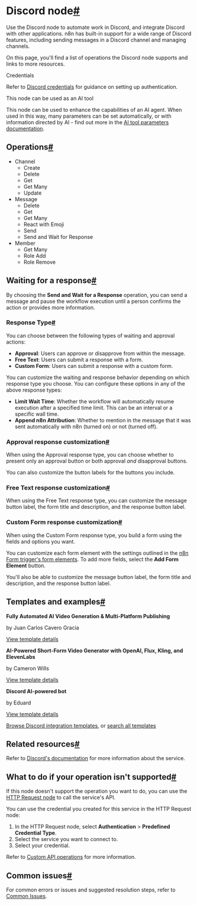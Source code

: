 [](https://github.com/n8n-io/n8n-docs/edit/main/docs/integrations/builtin/app-nodes/n8n-nodes-base.discord/index.md "Edit this page")

# Discord node[#](#discord-node "Permanent link")

Use the Discord node to automate work in Discord, and integrate Discord with other applications. n8n has built-in support for a wide range of Discord features, including sending messages in a Discord channel and managing channels.

On this page, you'll find a list of operations the Discord node supports and links to more resources.

Credentials

Refer to [Discord credentials](../../credentials/discord/) for guidance on setting up authentication.

This node can be used as an AI tool

This node can be used to enhance the capabilities of an AI agent. When used in this way, many parameters can be set automatically, or with information directed by AI - find out more in the [AI tool parameters documentation](../../../../advanced-ai/examples/using-the-fromai-function/).

## Operations[#](#operations "Permanent link")

*   Channel
    *   Create
    *   Delete
    *   Get
    *   Get Many
    *   Update
*   Message
    *   Delete
    *   Get
    *   Get Many
    *   React with Emoji
    *   Send
    *   Send and Wait for Response
*   Member
    *   Get Many
    *   Role Add
    *   Role Remove

## Waiting for a response[#](#waiting-for-a-response "Permanent link")

By choosing the **Send and Wait for a Response** operation, you can send a message and pause the workflow execution until a person confirms the action or provides more information.

### Response Type[#](#response-type "Permanent link")

You can choose between the following types of waiting and approval actions:

*   **Approval**: Users can approve or disapprove from within the message.
*   **Free Text**: Users can submit a response with a form.
*   **Custom Form**: Users can submit a response with a custom form.

You can customize the waiting and response behavior depending on which response type you choose. You can configure these options in any of the above response types:

*   **Limit Wait Time**: Whether the workflow will automatically resume execution after a specified time limit. This can be an interval or a specific wall time.
*   **Append n8n Attribution**: Whether to mention in the message that it was sent automatically with n8n (turned on) or not (turned off).

### Approval response customization[#](#approval-response-customization "Permanent link")

When using the Approval response type, you can choose whether to present only an approval button or both approval _and_ disapproval buttons.

You can also customize the button labels for the buttons you include.

### Free Text response customization[#](#free-text-response-customization "Permanent link")

When using the Free Text response type, you can customize the message button label, the form title and description, and the response button label.

### Custom Form response customization[#](#custom-form-response-customization "Permanent link")

When using the Custom Form response type, you build a form using the fields and options you want.

You can customize each form element with the settings outlined in the [n8n Form trigger's form elements](../../core-nodes/n8n-nodes-base.formtrigger/#form-elements). To add more fields, select the **Add Form Element** button.

You'll also be able to customize the message button label, the form title and description, and the response button label.

## Templates and examples[#](#templates-and-examples "Permanent link")

**Fully Automated AI Video Generation & Multi-Platform Publishing**

by Juan Carlos Cavero Gracia

[View template details](https://n8n.io/workflows/3442-fully-automated-ai-video-generation-and-multi-platform-publishing/)

**AI-Powered Short-Form Video Generator with OpenAI, Flux, Kling, and ElevenLabs**

by Cameron Wills

[View template details](https://n8n.io/workflows/3121-ai-powered-short-form-video-generator-with-openai-flux-kling-and-elevenlabs/)

**Discord AI-powered bot**

by Eduard

[View template details](https://n8n.io/workflows/1938-discord-ai-powered-bot/)

[Browse Discord integration templates](https://n8n.io/integrations/discord/), or [search all templates](https://n8n.io/workflows/)

## Related resources[#](#related-resources "Permanent link")

Refer to [Discord's documentation](https://discord.com/developers/docs/intro) for more information about the service.

## What to do if your operation isn't supported[#](#what-to-do-if-your-operation-isnt-supported "Permanent link")

If this node doesn't support the operation you want to do, you can use the [HTTP Request node](../../core-nodes/n8n-nodes-base.httprequest/) to call the service's API.

You can use the credential you created for this service in the HTTP Request node:

1.  In the HTTP Request node, select **Authentication** > **Predefined Credential Type**.
2.  Select the service you want to connect to.
3.  Select your credential.

Refer to [Custom API operations](../../../custom-operations/) for more information.

## Common issues[#](#common-issues "Permanent link")

For common errors or issues and suggested resolution steps, refer to [Common Issues](common-issues/).